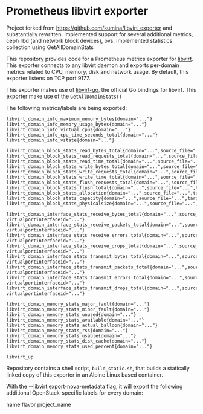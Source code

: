# Prometheus libvirt exporter
Project forked from https://github.com/kumina/libvirt_exporter and substantially rewritten.
Implemented support for several additional metrics, ceph rbd (and network block devices), ovs.
Implemented statistics collection using GetAllDomainStats

This repository provides code for a Prometheus metrics exporter
for [libvirt](https://libvirt.org/). This exporter connects to any
libvirt daemon and exports per-domain metrics related to CPU, memory,
disk and network usage. By default, this exporter listens on TCP port
9177.

This exporter makes use of
[libvirt-go](https://github.com/libvirt/libvirt-go), the official Go
bindings for libvirt. This exporter make use of the
`GetAllDomainStats()`

The following metrics/labels are being exported:

```
libvirt_domain_info_maximum_memory_bytes{domain="..."}
libvirt_domain_info_memory_usage_bytes{domain="..."}
libvirt_domain_info_virtual_cpus{domain="..."}
libvirt_domain_info_cpu_time_seconds_total{domain="..."}
libvirt_domain_info_vstate{domain="..."}

libvirt_domain_block_stats_read_bytes_total{domain="...",source_file="...",target_device="..."}
libvirt_domain_block_stats_read_requests_total{domain="...",source_file="...",target_device="..."}
libvirt_domain_block_stats_read_time_total{domain="...",source_file="...",target_device="..."}
libvirt_domain_block_stats_write_bytes_total{domain="...",source_file="...",target_device="..."}
libvirt_domain_block_stats_write_requests_total{domain="...",source_file="...",target_device="..."}
libvirt_domain_block_stats_write_time_total{domain="...",source_file="...",target_device="..."}
libvirt_domain_block_stats_flush_requests_total{domain="...",source_file="...",target_device="..."}
libvirt_domain_block_stats_flush_total{domain="...",source_file="...",target_device="..."}
libvirt_domain_block_stats_allocation{domain="...",source_file="...",target_device="..."}
libvirt_domain_block_stats_capacity{domain="...",source_file="...",target_device="..."}
libvirt_domain_block_stats_physicalsize{domain="...",source_file="...",target_device="..."}

libvirt_domain_interface_stats_receive_bytes_total{domain="...",source_bridge="...",target_device="...", virtualportinterfaceid="..."}
libvirt_domain_interface_stats_receive_packets_total{domain="...",source_bridge="...",target_device="...", virtualportinterfaceid="..."}
libvirt_domain_interface_stats_receive_errors_total{domain="...",source_bridge="...",target_device="...", virtualportinterfaceid="..."}
libvirt_domain_interface_stats_receive_drops_total{domain="...",source_bridge="...",target_device="...", virtualportinterfaceid="..."}
libvirt_domain_interface_stats_transmit_bytes_total{domain="...",source_bridge="...",target_device="...", virtualportinterfaceid="..."}
libvirt_domain_interface_stats_transmit_packets_total{domain="...",source_bridge="...",target_device="...", virtualportinterfaceid="..."}
libvirt_domain_interface_stats_transmit_errors_total{domain="...",source_bridge="...",target_device="...", virtualportinterfaceid="..."}
libvirt_domain_interface_stats_transmit_drops_total{domain="...",source_bridge="...",target_device="...", virtualportinterfaceid="..."}

libvirt_domain_memory_stats_major_fault{domain="..."}
libvirt_domain_memory_stats_minor_fault{domain="..."}
libvirt_domain_memory_stats_unused{domain="..."}
libvirt_domain_memory_stats_available{domain="..."}
libvirt_domain_memory_stats_actual_balloon{domain="..."}
libvirt_domain_memory_stats_rss{domain="..."}
libvirt_domain_memory_stats_usable{domain="..."}
libvirt_domain_memory_stats_disk_cache{domain="..."}
libvirt_domain_memory_stats_used_percent{domain="..."}

libvirt_up
```

Repository contains a shell script, `build_static.sh`, that builds a
statically linked copy of this exporter in an Alpine Linux based
container.


With the --libvirt.export-nova-metadata flag, it will export the following additional OpenStack-specific labels for every domain:

name
flavor
project_name
